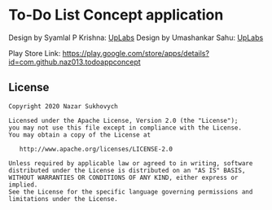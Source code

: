 # To-Do List Concept application

Design by Syamlal P Krishna: [UpLabs](https://www.uplabs.com/posts/to-do-app-concept-design)
Design by Umashankar Sahu: [UpLabs](https://www.uplabs.com/posts/to-do-list-application-1fc8a9b1-a7cf-4832-b18b-c0334283e1b3)

Play Store Link: https://play.google.com/store/apps/details?id=com.github.naz013.todoappconcept

License
-------

    Copyright 2020 Nazar Sukhovych

    Licensed under the Apache License, Version 2.0 (the "License");
    you may not use this file except in compliance with the License.
    You may obtain a copy of the License at

       http://www.apache.org/licenses/LICENSE-2.0

    Unless required by applicable law or agreed to in writing, software
    distributed under the License is distributed on an "AS IS" BASIS,
    WITHOUT WARRANTIES OR CONDITIONS OF ANY KIND, either express or implied.
    See the License for the specific language governing permissions and
    limitations under the License.
